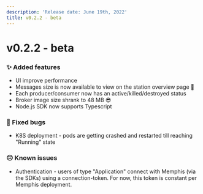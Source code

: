 ```yaml
---
description: 'Release date: June 19th, 2022'
title: v0.2.2 - beta
---
```


# v0.2.2 - beta

<BigLink url="/deployment/kubernetes/how-to-upgrade" title="3 - Upgrade"/>

### ✨ Added features

* UI improve performance
* Messages size is now available to view on the station overview page 👀
* Each producer/consumer now has an active/killed/destroyed status
* Broker image size shrank to 48 MB 😎
* Node.js SDK now supports Typescript

### 🐛 Fixed bugs

* K8S deployment - pods are getting crashed and restarted till reaching "Running" state

### 😔 Known issues&#x20;

* Authentication - users of type "Application" connect with Memphis (via the SDKs) using a connection-token. For now, this token is constant per Memphis deployment.

<script setup>
import BigLink from '/../components/BigLink.vue'
</script>